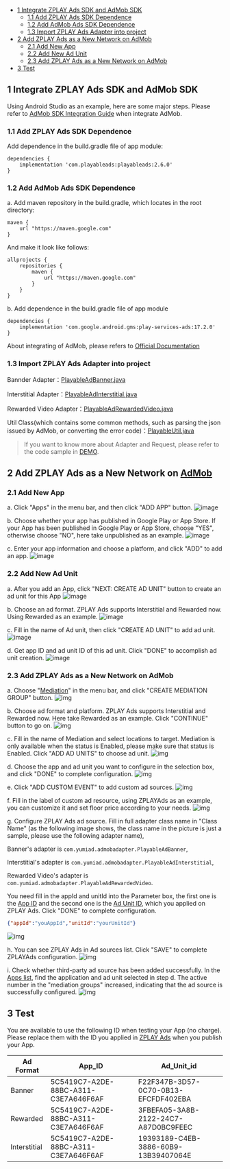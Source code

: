 - [1 Integrate ZPLAY Ads SDK and AdMob SDK](#1-integrate-zplay-ads-sdk-and-admob-sdk)
  - [1.1 Add ZPLAY Ads SDK Dependence](#11-add-zplay-ads-sdk-dependence)
  - [1.2 Add AdMob Ads SDK Dependence](#12-add-admob-ads-sdk-dependence)
  - [1.3 Import ZPLAY Ads Adapter into project](#13-import-zplay-ads-adapter-into-project)
- [2 Add ZPLAY Ads as a New Network on AdMob](#2-add-zplay-ads-as-a-new-network-on-admob)
  - [2.1 Add New App](#21-add-new-app)
  - [2.2 Add New Ad Unit](#22-add-new-ad-unit)
  - [2.3 Add ZPLAY Ads as a New Network on AdMob](#23-add-zplay-ads-as-a-new-network-on-admob)
- [3 Test](#3-Test)

## 1 Integrate ZPLAY Ads SDK and AdMob SDK
Using Android Studio as an example, here are some major steps. Please refer to [AdMob SDK Integration Guide](https://developers.google.com/admob/android/quick-start) when integrate AdMob.

### 1.1 Add ZPLAY Ads SDK Dependence

Add dependence in the build.gradle file of app module:

```
dependencies {
    implementation 'com.playableads:playableads:2.6.0'
}
```

### 1.2 Add AdMob Ads SDK Dependence

a. Add maven repository in the build.gradle, which locates in the root directory:

```
maven {
    url "https://maven.google.com"
}
```
And make it look like follows:
```
allprojects {
    repositories {
        maven {
            url "https://maven.google.com"
        }
    }
}
```
b. Add dependence in the build.gradle file of app module
```
dependencies {
    implementation 'com.google.android.gms:play-services-ads:17.2.0'
}
```

About integrating of AdMob, please refers to [Official Documentation](https://developers.google.com/admob/android/quick-start#import_the_mobile_ads_sdk)

### 1.3 Import ZPLAY Ads Adapter into project 
Bannder Adapter：[PlayableAdBanner.java](./admobadapter/src/main/java/com/yumiad/admobadapter/PlayableAdBanner.java)

Interstitial Adapter：[PlayableAdInterstitial.java](./admobadapter/src/main/java/com/yumiad/admobadapter/PlayableAdInterstitial.java)

Rewarded Video Adapter：[PlayableAdRewardedVideo.java](./admobadapter/src/main/java/com/yumiad/admobadapter/PlayableAdRewardedVideo.java)

Util Class(which contains some common methods, such as parsing the json issued by AdMob, or converting the error code)：[PlayableUtil.java](./admobadapter/src/main/java/com/yumiad/admobadapter/PlayableUtil.java)

> If you want to know more about Adapter and Request, please refer to the code sample in [DEMO](https://github.com/zplayads/PlayableAdMobDemo-android/tree/master/app/src/main/java/com/zplay/playable/playableadmobdemo).

## 2 Add ZPLAY Ads as a New Network on [AdMob](https://apps.admob.com/v2/home)

### 2.1 Add New App

a. Click "Apps" in the menu bar, and then click "ADD APP" button. 
![image](imgs/018addapp1.png)

b. Choose whether your app has published in Google Play or App Store. If your App has been published in Google Play or App Store, choose "YES", otherwise choose "NO", here take unpublished as an example.
![image](imgs/018addapp2.png)

c. Enter your app information and choose a platform, and click "ADD" to add an app.
![image](imgs/019addapp3.png)

### 2.2 Add New Ad Unit

a. After you add an App, click "NEXT: CREATE AD UNIT" button to create an ad unit for this App
![image](imgs/addunit.png)

b. Choose an ad format. ZPLAY Ads supports Interstitial and Rewarded now. Using Rewarded as an example. 
![image](imgs/003addadunit2RV1.png)

c. Fill in the name of Ad unit, then click "CREATE AD UNIT" to add ad unit.
![image](imgs/004addadunit2RV2.png)

d. Get app ID and ad unit ID of this ad unit. Click "DONE" to accomplish ad unit creation.
![image](imgs/005addadunit2RV3.png)

### 2.3 Add ZPLAY Ads as a New Network on AdMob
a. Choose "[Mediation](https://apps.admob.com/v2/mediation/groups/list)" in the menu bar, and click "CREATE MEDIATION GROUP" button.
![img](imgs/007mediationgroupcreate.png)

b. Choose ad format and platform. ZPLAY Ads supports Interstitial and Rewarded now. Here take Rewarded as an example. Click "CONTINUE" button to go on.
![img](imgs/008mediationgroupcreate1.png)

c. Fill in the name of Mediation and select locations to target. Mediation is only available when the status is Enabled, please make sure that status is Enabled. Click "ADD AD UNITS" to choose ad unit. 
![img](imgs/009mediationgroupcreat2.png)

d. Choose the app and ad unit you want to configure in the selection box, and click "DONE" to complete configuration.
![img](imgs/011mediationgroupcreate4.png)

e. Click "ADD CUSTOM EVENT" to add custom ad sources.
![img](imgs/012mediationgroupcreate5.png)

f. Fill in the label of custom ad resource, using ZPLAYAds as an example, you can customize it and set floor price according to your needs. 
![img](imgs/013mediationgroupcreate6.png)

g. Configure ZPLAY Ads ad source. Fill in full adapter class name in "Class Name" (as the following image shows, the class name in the picture is just a sample, please use the following adapter name), 

Banner's adapter is 
`com.yumiad.admobadapter.PlayableAdBanner`, 

Interstitial's adapter is `com.yumiad.admobadapter.PlayableAdInterstitial`, 

Rewarded Video's adapter is `com.yumiad.admobadapter.PlayableAdRewardedVideo`. 

You need fill in the appId and unitId into the Parameter box, the first one is the [App ID](https://sellers.zplayads.com/#/app/appList/) and the second one is the [Ad Unit ID](https://sellers.zplayads.com/#/ad/placeList/), which you applied on ZPLAY Ads. Click "DONE" to complete configuration.

```json
{"appId":"youAppId","unitId":"yourUnitId"}
```
![img](imgs/014mediationgroupcreate7.png)

h. You can see ZPLAY Ads in Ad sources list. Click "SAVE" to complete ZPLAYAds configuration.
![img](imgs/015mediationgroupcreate8.png)

i. Check whether third-party ad source has been added successfully. In the [Apps list](https://sellers.zplayads.com/#/app/appList/), find the application and ad unit selected in step d. The active number in the "mediation groups" increased, indicating that the ad source is successfully configured.
![img](imgs/016mediationgroupcreate9.png)

## 3 Test 
You are available to use the following ID when testing your App (no charge). Please replace them with the ID you applied in [ZPLAY Ads](https://sellers.zplayads.com/) when you publish your App.

|Ad Format|App_ID|Ad_Unit_id|
|---|---|---|
| Banner | 5C5419C7-A2DE-88BC-A311-C3E7A646F6AF | F22F347B-3D57-0C70-0B13-EFCFDF402EBA |
|Rewarded|5C5419C7-A2DE-88BC-A311-C3E7A646F6AF|3FBEFA05-3A8B-2122-24C7-A87D0BC9FEEC|
|Interstitial|5C5419C7-A2DE-88BC-A311-C3E7A646F6AF|19393189-C4EB-3886-60B9-13B39407064E|
